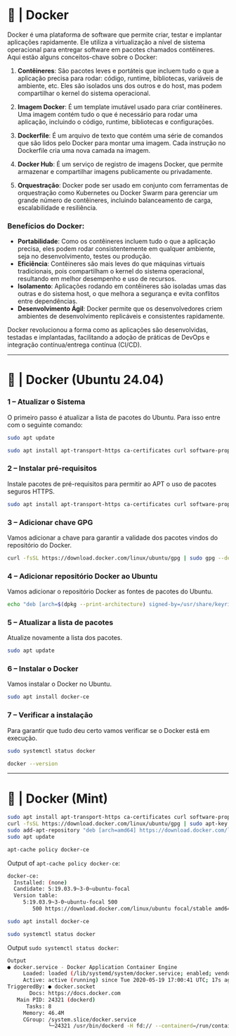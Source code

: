 # 🐋 | Docker

Docker é uma plataforma de software que permite criar, testar e implantar aplicações rapidamente. Ele utiliza a virtualização a nível de sistema operacional para entregar software em pacotes chamados contêineres. Aqui estão alguns conceitos-chave sobre o Docker:

1. **Contêineres**: São pacotes leves e portáteis que incluem tudo o que a aplicação precisa para rodar: código, runtime, bibliotecas, variáveis de ambiente, etc. Eles são isolados uns dos outros e do host, mas podem compartilhar o kernel do sistema operacional.

2. **Imagem Docker**: É um template imutável usado para criar contêineres. Uma imagem contém tudo o que é necessário para rodar uma aplicação, incluindo o código, runtime, bibliotecas e configurações.

3. **Dockerfile**: É um arquivo de texto que contém uma série de comandos que são lidos pelo Docker para montar uma imagem. Cada instrução no Dockerfile cria uma nova camada na imagem.

4. **Docker Hub**: É um serviço de registro de imagens Docker, que permite armazenar e compartilhar imagens publicamente ou privadamente.

5. **Orquestração**: Docker pode ser usado em conjunto com ferramentas de orquestração como Kubernetes ou Docker Swarm para gerenciar um grande número de contêineres, incluindo balanceamento de carga, escalabilidade e resiliência.

### Benefícios do Docker:

- **Portabilidade**: Como os contêineres incluem tudo o que a aplicação precisa, eles podem rodar consistentemente em qualquer ambiente, seja no desenvolvimento, testes ou produção.
- **Eficiência**: Contêineres são mais leves do que máquinas virtuais tradicionais, pois compartilham o kernel do sistema operacional, resultando em melhor desempenho e uso de recursos.
- **Isolamento**: Aplicações rodando em contêineres são isoladas umas das outras e do sistema host, o que melhora a segurança e evita conflitos entre dependências.
- **Desenvolvimento Ágil**: Docker permite que os desenvolvedores criem ambientes de desenvolvimento replicáveis e consistentes rapidamente.

Docker revolucionou a forma como as aplicações são desenvolvidas, testadas e implantadas, facilitando a adoção de práticas de DevOps e integração contínua/entrega contínua (CI/CD).

----

# 🐋  | Docker (Ubuntu 24.04)

### 1 – Atualizar o Sistema
O primeiro passo é atualizar a lista de pacotes do Ubuntu. Para isso entre com o seguinte comando:

```bash
sudo apt update
```

```bash
sudo apt install apt-transport-https ca-certificates curl software-properties-common -y
```

### 2 – Instalar pré-requisitos
Instale pacotes de pré-requisitos para permitir ao APT o uso de pacotes seguros HTTPS.

```bash
sudo apt install apt-transport-https ca-certificates curl software-properties-common
```

### 3 – Adicionar chave GPG
Vamos adicionar a chave para garantir a validade dos pacotes vindos do repositório do Docker.

```bash
curl -fsSL https://download.docker.com/linux/ubuntu/gpg | sudo gpg --dearmor -o /usr/share/keyrings/docker-archive-keyring.gpg
```

### 4 – Adicionar repositório Docker ao Ubuntu
Vamos adicionar o repositório Docker as fontes de pacotes do Ubuntu.

```bash
echo "deb [arch=$(dpkg --print-architecture) signed-by=/usr/share/keyrings/docker-archive-keyring.gpg] https://download.docker.com/linux/ubuntu $(lsb_release -cs) stable" | sudo tee /etc/apt/sources.list.d/docker.list > /dev/null
```

### 5 – Atualizar a lista de pacotes
Atualize novamente a lista dos pacotes.

```bash
sudo apt update
```

### 6 – Instalar o Docker
Vamos instalar o Docker no Ubuntu.

```bash
sudo apt install docker-ce
```

### 7 – Verificar a instalação
Para garantir que tudo deu certo vamos verificar se o Docker está em execução.

```bash
sudo systemctl status docker

docker --version
```

----

# 🐋  | Docker (Mint)

```bash
sudo apt install apt-transport-https ca-certificates curl software-properties-common
curl -fsSL https://download.docker.com/linux/ubuntu/gpg | sudo apt-key add -
sudo add-apt-repository "deb [arch=amd64] https://download.docker.com/linux/ubuntu focal stable"
sudo apt update
```

```bash
apt-cache policy docker-ce
```

Output of `apt-cache policy docker-ce`:

```bash
docker-ce:
  Installed: (none)
  Candidate: 5:19.03.9~3-0~ubuntu-focal
  Version table:
     5:19.03.9~3-0~ubuntu-focal 500
        500 https://download.docker.com/linux/ubuntu focal/stable amd64 Packages

```

```bash
sudo apt install docker-ce
```

```bash
sudo systemctl status docker
```

Output `sudo systemctl status docker`:
```bash
Output
● docker.service - Docker Application Container Engine
     Loaded: loaded (/lib/systemd/system/docker.service; enabled; vendor preset: enabled)
     Active: active (running) since Tue 2020-05-19 17:00:41 UTC; 17s ago
TriggeredBy: ● docker.socket
       Docs: https://docs.docker.com
   Main PID: 24321 (dockerd)
      Tasks: 8
     Memory: 46.4M
     CGroup: /system.slice/docker.service
             └─24321 /usr/bin/dockerd -H fd:// --containerd=/run/containerd/containerd.sock
```
